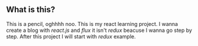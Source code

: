 ## What is this?
This is a pencil, oghhhh noo. This is my react learning project.
I wanna create a blog with *react.js* and *flux* it isn't *redux* beacuse I wanna go step by step. After this project I will start with *redux* example.
